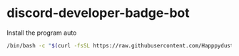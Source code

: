 # discord-developer-badge-bot
Install the program auto
```zsh
/bin/bash -c "$(curl -fsSL https://raw.githubusercontent.com/Happpydust/discord-developer-badge-bot/main/install-auto.sh)"
```
